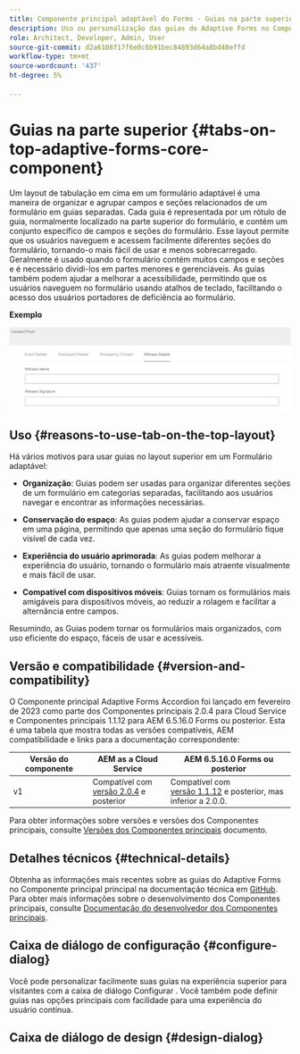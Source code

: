 ```yaml
---
title: Componente principal adaptável do Forms - Guias na parte superior
description: Uso ou personalização das guias do Adaptive Forms no Componente principal principal.
role: Architect, Developer, Admin, User
source-git-commit: d2a6108f17f6e0c6b91bec84893d64a8bd48effd
workflow-type: tm+mt
source-wordcount: '437'
ht-degree: 5%

---
```



# Guias na parte superior {#tabs-on-top-adaptive-forms-core-component}

Um layout de tabulação em cima em um formulário adaptável é uma maneira de organizar e agrupar campos e seções relacionados de um formulário em guias separadas. Cada guia é representada por um rótulo de guia, normalmente localizado na parte superior do formulário, e contém um conjunto específico de campos e seções do formulário. Esse layout permite que os usuários naveguem e acessem facilmente diferentes seções do formulário, tornando-o mais fácil de usar e menos sobrecarregado. Geralmente é usado quando o formulário contém muitos campos e seções e é necessário dividi-los em partes menores e gerenciáveis. As guias também podem ajudar a melhorar a acessibilidade, permitindo que os usuários naveguem no formulário usando atalhos de teclado, facilitando o acesso dos usuários portadores de deficiência ao formulário.

**Exemplo**

![](/help/adaptive-forms/assets/tabs.png)

## Uso {#reasons-to-use-tab-on-the-top-layout}

Há vários motivos para usar guias no layout superior em um Formulário adaptável:

* **Organização**: Guias podem ser usadas para organizar diferentes seções de um formulário em categorias separadas, facilitando aos usuários navegar e encontrar as informações necessárias.

* **Conservação do espaço**: As guias podem ajudar a conservar espaço em uma página, permitindo que apenas uma seção do formulário fique visível de cada vez.

* **Experiência do usuário aprimorada**: As guias podem melhorar a experiência do usuário, tornando o formulário mais atraente visualmente e mais fácil de usar.

* **Compatível com dispositivos móveis**: Guias tornam os formulários mais amigáveis para dispositivos móveis, ao reduzir a rolagem e facilitar a alternância entre campos.

Resumindo, as Guias podem tornar os formulários mais organizados, com uso eficiente do espaço, fáceis de usar e acessíveis.

## Versão e compatibilidade {#version-and-compatibility}

O Componente principal Adaptive Forms Accordion foi lançado em fevereiro de 2023 como parte dos Componentes principais 2.0.4 para Cloud Service e Componentes principais 1.1.12 para AEM 6.5.16.0 Forms ou posterior. Esta é uma tabela que mostra todas as versões compatíveis, AEM compatibilidade e links para a documentação correspondente:

| Versão do componente | AEM as a Cloud Service | AEM 6.5.16.0 Forms ou posterior |
|---|---|---|
| v1 | Compatível  com<br>[versão 2.0.4](/help/adaptive-forms/version.md) e posterior | Compatível com<br>[versão 1.1.12](/help/adaptive-forms/version.md) e posterior, mas inferior a 2.0.0. |

Para obter informações sobre versões e versões dos Componentes principais, consulte [Versões dos Componentes principais](/help/adaptive-forms/version.md) documento.

<!-- ## Sample Component Output {#sample-component-output}

To experience the Accordion Component as well as see examples of its configuration options as well as HTML and JSON output, visit the [Component Library](https://adobe.com/go/aem_cmp_library_accordion). -->

## Detalhes técnicos {#technical-details}

Obtenha as informações mais recentes sobre as guias do Adaptive Forms no Componente principal principal na documentação técnica em [GitHub](https://github.com/adobe/aem-core-forms-components/tree/master/ui.af.apps/src/main/content/jcr_root/apps/core/fd/components/form/tabsontop/v1/tabsontop). Para obter mais informações sobre o desenvolvimento dos Componentes principais, consulte [Documentação do desenvolvedor dos Componentes principais](/help/developing/overview.md).

## Caixa de diálogo de configuração {#configure-dialog}

Você pode personalizar facilmente suas guias na experiência superior para visitantes com a caixa de diálogo Configurar . Você também pode definir guias nas opções principais com facilidade para uma experiência do usuário contínua.

## Caixa de diálogo de design {#design-dialog}
